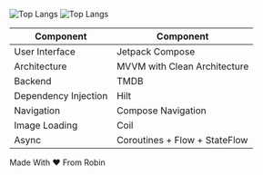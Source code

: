 ![Top Langs](http://ForTheBadge.com/images/badges/built-with-love.svg) ![Top Langs](https://img.shields.io/badge/Kotlin-0095D5?&style=for-the-badge&logo=kotlin&logoColor=white)



Component	 | Component	
--- | --- |
 User Interface | Jetpack Compose
 Architecture | MVVM with Clean Architecture
 Backend | TMDB
 Dependency Injection | Hilt
 Navigation | Compose Navigation
 Image Loading | Coil
 Async| Coroutines + Flow + StateFlow
 
 Made With ❤ From Robin
     

 

